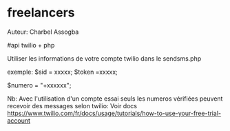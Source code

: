 # freelancers

Auteur: Charbel Assogba

#api twilio + php

Utiliser les informations de votre compte twilio dans le sendsms.php

exemple:
$sid = xxxxx;
$token =xxxxx;

$numero = "+xxxxxx";

Nb: Avec l'utilisation d'un compte essai  seuls les numeros vérifiées peuvent recevoir des messages selon twilio: 
Voir docs https://www.twilio.com/fr/docs/usage/tutorials/how-to-use-your-free-trial-account